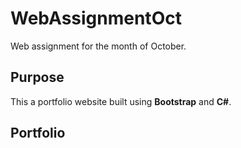 # WebAssignmentOct
Web assignment for the month of October.

## Purpose
This a portfolio website built using **Bootstrap** and **C#**.

## Portfolio

